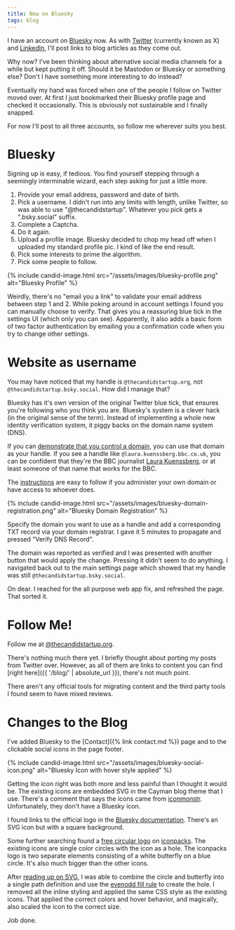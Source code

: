 ```yaml
---
title: Now on Bluesky
tags: blog
---
```


I have an account on [Bluesky](https://bsky.app/profile/thecandidstartup.org) now. As with [Twitter](https://twitter.com/ThCandidStartup) (currently known as X) and [LinkedIn](https://www.linkedin.com/comm/mynetwork/discovery-see-all?usecase=PEOPLE_FOLLOWS&followMember=tim-wiegand-uk), I'll post links to blog articles as they come out. 

Why now? I've been thinking about alternative social media channels for a while but kept putting it off. Should it be Mastodon or Bluesky or something else? Don't I have something more interesting to do instead?

Eventually my hand was forced when one of the people I follow on Twitter moved over. At first I just bookmarked their Bluesky profile page and checked it occasionally. This is obviously not sustainable and I finally snapped. 

For now I'll post to all three accounts, so follow me wherever suits you best.

# Bluesky

Signing up is easy, if tedious. You find yourself stepping through a seemingly interminable wizard, each step asking for just a little more. 
1. Provide your email address, password and date of birth. 
2. Pick a username. I didn't run into any limits with length, unlike Twitter, so was able to use "@thecandidstartup". Whatever you pick gets a ".bsky.social" suffix. 
3. Complete a Captcha.
4. Do it again.
5. Upload a profile image. Bluesky decided to chop my head off when I uploaded my standard profile pic. I kind of like the end result. 
6. Pick some interests to prime the algorithm.
7. Pick some people to follow.

{% include candid-image.html src="/assets/images/bluesky-profile.png" alt="Bluesky Profile" %}

Weirdly, there's no "email you a link" to validate your email address between step 1 and 2. While poking around in account settings I found you can manually choose to verify. That gives you a reassuring blue tick in the settings UI (which only you can see). Apparently, it also adds a basic form of two factor authentication by emailing you a confirmation code when you try to change other settings. 

# Website as username

You may have noticed that my handle is `@thecandidstartup.org`, not `@thecandidstartup.bsky.social`. How did I manage that?

Bluesky has it's own version of the original Twitter blue tick, that ensures you're following who you think you are. Bluesky's system is a clever hack (in the original sense of the term). Instead of implementing a whole new identity verification system, it piggy backs on the domain name system (DNS). 

If you can [demonstrate that you control a domain](https://bsky.social/about/blog/4-28-2023-domain-handle-tutorial), you can use that domain as your handle. If you see a handle like `@laura.kuenssberg.bbc.co.uk`, you can be confident that they're the BBC journalist [Laura Kuenssberg](https://en.wikipedia.org/wiki/Laura_Kuenssberg), or at least someone of that name that works for the BBC.

The [instructions](https://bsky.social/about/blog/4-28-2023-domain-handle-tutorial) are easy to follow if you administer your own domain or have access to whoever does. 

{% include candid-image.html src="/assets/images/bluesky-domain-registration.png" alt="Bluesky Domain Registration" %}

Specify the domain you want to use as a handle and add a corresponding TXT record via your domain registrar. I gave it 5 minutes to propagate and pressed "Verify DNS Record".

The domain was reported as verified and I was presented with another button that would apply the change. Pressing it didn't seem to do anything. I navigated back out to the main settings page which showed that my handle was still `@thecandidstartup.bsky.social`.

On dear. I reached for the all purpose web app fix, and refreshed the page. That sorted it. 

# Follow Me!

Follow me at [@thecandidstartup.org](https://bsky.app/profile/thecandidstartup.org). 

There's nothing much there yet. I briefly thought about porting my posts from Twitter over. However, as all of them are links to content you can find [right here]({{ '/blog/' | absolute_url }}), there's not much point. 

There aren't any official tools for migrating content and the third party tools I found seem to have mixed reviews.

# Changes to the Blog

I've added Bluesky to the [Contact]({% link contact.md %}) page and to the clickable social icons in the page footer.

{% include candid-image.html src="/assets/images/bluesky-social-icon.png" alt="Bluesky Icon with hover style applied" %}

Getting the icon right was both more and less painful than I thought it would be. The existing icons are embedded SVG in the Cayman blog theme that I use. There's a comment that says the icons came from [iconmonstr](https://iconmonstr.com/). Unfortunately, they don't have a Bluesky icon. 

I found links to the official logo in the [Bluesky documentation](https://docs.bsky.app/docs/advanced-guides/intent-links). There's an SVG icon but with a square background. 

Some further searching found a [free circular logo](https://www.iconpacks.net/free-icon/bluesky-blue-round-circle-logo-24461.html) on [iconpacks](https://www.iconpacks.net/). The existing icons are single color circles with the icon as a hole. The iconpacks logo is two separate elements consisting of a white butterfly on a blue circle. It's also much bigger than the other icons. 

After [reading up on SVG](https://developer.mozilla.org/en-US/docs/Web/SVG/Element/path), I was able to combine the circle and butterfly into a single path definition and use the [evenodd fill rule](https://developer.mozilla.org/en-US/docs/Web/SVG/Attribute/fill-rule) to create the hole. I removed all the inline styling and applied the same CSS style as the existing icons. That applied the correct colors and hover behavior, and magically, also scaled the icon to the correct size. 

Job done. 

